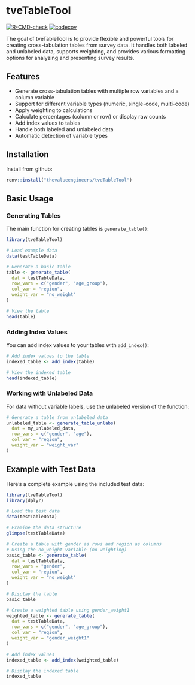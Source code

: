 
<!-- README.md is generated from README.Rmd. Please edit that file -->

# tveTableTool

<!-- badges: start -->

[![R-CMD-check](https://github.com/thevalueengineers/tveTableTool/actions/workflows/R-CMD-check.yaml/badge.svg)](https://github.com/thevalueengineers/tveTableTool/actions/workflows/R-CMD-check.yaml)
[![codecov](https://codecov.io/gh/thevalueengineers/tveTableTool/graph/badge.svg?token=NOH2EZFRH6)](https://codecov.io/gh/thevalueengineers/tveTableTool)
<!-- badges: end -->

The goal of tveTableTool is to provide flexible and powerful tools for
creating cross-tabulation tables from survey data. It handles both
labeled and unlabeled data, supports weighting, and provides various
formatting options for analyzing and presenting survey results.

## Features

- Generate cross-tabulation tables with multiple row variables and a
  column variable
- Support for different variable types (numeric, single-code,
  multi-code)
- Apply weighting to calculations
- Calculate percentages (column or row) or display raw counts
- Add index values to tables
- Handle both labeled and unlabeled data
- Automatic detection of variable types

## Installation

Install from github:

``` r
renv::install("thevalueengineers/tveTableTool")
```

## Basic Usage

### Generating Tables

The main function for creating tables is `generate_table()`:

``` r
library(tveTableTool)

# Load example data
data(testTableData)

# Generate a basic table
table <- generate_table(
  dat = testTableData,
  row_vars = c("gender", "age_group"),
  col_var = "region",
  weight_var = "no_weight"
)

# View the table
head(table)
```

### Adding Index Values

You can add index values to your tables with `add_index()`:

``` r
# Add index values to the table
indexed_table <- add_index(table)

# View the indexed table
head(indexed_table)
```

### Working with Unlabeled Data

For data without variable labels, use the unlabeled version of the
function:

``` r
# Generate a table from unlabeled data
unlabeled_table <- generate_table_unlabs(
  dat = my_unlabeled_data,
  row_vars = c("gender", "age"),
  col_var = "region",
  weight_var = "weight_var"
)
```

## Example with Test Data

Here’s a complete example using the included test data:

``` r
library(tveTableTool)
library(dplyr)

# Load the test data
data(testTableData)

# Examine the data structure
glimpse(testTableData)

# Create a table with gender as rows and region as columns
# Using the no_weight variable (no weighting)
basic_table <- generate_table(
  dat = testTableData,
  row_vars = "gender",
  col_var = "region",
  weight_var = "no_weight"
)

# Display the table
basic_table

# Create a weighted table using gender_weight1
weighted_table <- generate_table(
  dat = testTableData,
  row_vars = c("gender", "age_group"),
  col_var = "region",
  weight_var = "gender_weight1"
)

# Add index values
indexed_table <- add_index(weighted_table)

# Display the indexed table
indexed_table
```
